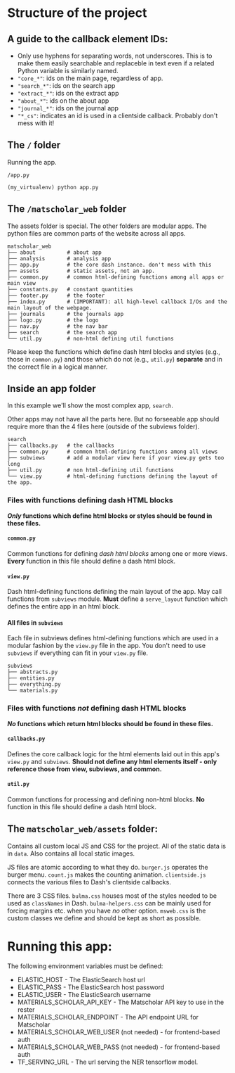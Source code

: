 # Structure of the project


## A guide to the callback element IDs:
    
- Only use hyphens for separating words, not underscores. This is to make them easily searchable and replaceble in text even if a related Python variable is similarly named.
- `"core_*"`: ids on the main page, regardless of app.
- `"search_*"`: ids on the search app
- `"extract_*"`: ids on the extract app
- `"about_*"`: ids on the about app
- `"journal_*"`: ids on the journal app
- `"*_cs"`: indicates an id is used in a clientside callback. Probably don't
    mess with it!

## The `/` folder

Running the app.
```
/app.py
```
```
(my_virtualenv) python app.py
```

## The `/matscholar_web` folder
The assets folder is special. The other folders are modular apps. 
The python files are common parts of the website across all apps.
```
matscholar_web
├── about          # about app
├── analysis       # analysis app
├── app.py         # the core dash instance. don't mess with this
├── assets         # static assets, not an app.
├── common.py      # common html-defining functions among all apps or main view
├── constants.py   # constant quantities
├── footer.py      # the footer
├── index.py       # (IMPORTANT): all high-level callback I/Os and the main layout of the webpage.
├── journals       # the journals app
├── logo.py        # the logo
├── nav.py         # the nav bar
├── search         # the search app
└── util.py        # non-html defining util functions
```

Please keep the functions which define dash html blocks and styles 
(e.g., those in `common.py`) and those which do not 
(e.g., `util.py`) **separate** and in the correct file in a logical manner.


## Inside an app folder

In this example we'll show the most complex app, `search`.

Other apps may not have all the parts here. But no forseeable app should
require more than the 4 files here (outside of the subviews folder).

```
search
├── callbacks.py   # the callbacks
├── common.py      # common html-defining functions among all views
├── subviews       # add a modular view here if your view.py gets too long
├── util.py        # non html-defining util functions
└── view.py        # html-defining functions defining the layout of the app. 
```

### Files with functions defining dash HTML blocks
***Only* functions which define html blocks or styles should be found in these files.**

#### `common.py`
Common functions for defining *dash html blocks* among one or more views.
**Every** function in this file should define a dash html block.

#### `view.py`
Dash html-defining functions defining the main layout of the app. May 
call functions from `subviews` module. **Must** define a `serve_layout` 
function which defines the entire app in an html block.

#### All files in `subviews`
Each file in subviews defines html-defining functions which are used
in a modular fashion by the `view.py` file in the app. You don't need
to use `subviews` if everything can fit in your `view.py` file.
```
subviews
├── abstracts.py
├── entities.py
├── everything.py
└── materials.py
```

### Files with functions *not* defining dash HTML blocks
***No* functions which return html blocks should be found in these files.**

#### `callbacks.py`
Defines the core callback logic for the html elements laid out in this
app's `view.py` and `subviews`. **Should not define any html elements
itself - only reference those from view, subviews, and common.**

#### `util.py`
Common functions for processing and defining non-html blocks. **No**
function in this file should define a dash html block.

## The `matscholar_web/assets` folder:

Contains all custom local JS and CSS for the project. All of the 
static data is in `data`. Also contains all local static images.

JS files are atomic according to what they
do. `burger.js` operates the burger menu. `count.js` makes the counting
animation. `clientside.js` connects the various files to Dash's clientside
callbacks. 

There are 3 CSS files. `bulma.css` houses most of the styles needed
to be used as `classNames` in Dash. `bulma-helpers.css` can be mainly
used for forcing margins etc. when you have *no* other option. 
`msweb.css` is the custom classes we define and should be kept as short
as possible.


# Running this app:
The following environment variables must be defined:

- ELASTIC_HOST - The ElasticSearch host url
- ELASTIC_PASS - The ElasticSearch host password
- ELASTIC_USER - The ElasticSearch username
- MATERIALS_SCHOLAR_API_KEY - The Matscholar API key to use in the rester
- MATERIALS_SCHOLAR_ENDPOINT - The API endpoint URL for Matscholar
- MATERIALS_SCHOLAR_WEB_USER (not needed) - for frontend-based auth
- MATERIALS_SCHOLAR_WEB_PASS (not needed) - for frontend-based auth
- TF_SERVING_URL - The url serving the NER tensorflow model.